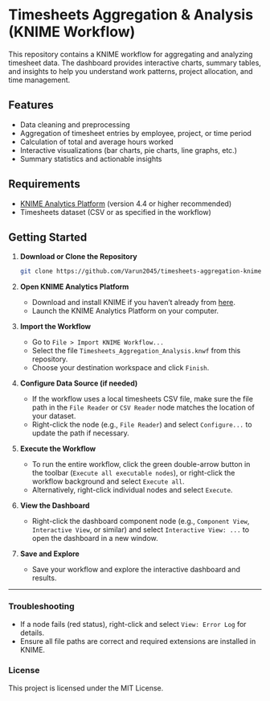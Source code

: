 # Timesheets Aggregation & Analysis (KNIME Workflow)

This repository contains a KNIME workflow for aggregating and analyzing timesheet data. The dashboard provides interactive charts, summary tables, and insights to help you understand work patterns, project allocation, and time management.

## Features

- Data cleaning and preprocessing
- Aggregation of timesheet entries by employee, project, or time period
- Calculation of total and average hours worked
- Interactive visualizations (bar charts, pie charts, line graphs, etc.)
- Summary statistics and actionable insights

## Requirements

- [KNIME Analytics Platform](https://www.knime.com/downloads) (version 4.4 or higher recommended)
- Timesheets dataset (CSV or as specified in the workflow)

## Getting Started

1. **Download or Clone the Repository**  
   ```bash
   git clone https://github.com/Varun2045/timesheets-aggregation-knime.git

1. **Open KNIME Analytics Platform**  
   - Download and install KNIME if you haven’t already from [here](https://www.knime.com/downloads).  
   - Launch the KNIME Analytics Platform on your computer.

2. **Import the Workflow**  
   - Go to `File > Import KNIME Workflow...`  
   - Select the file `Timesheets_Aggregation_Analysis.knwf` from this repository.  
   - Choose your destination workspace and click `Finish`.

3. **Configure Data Source (if needed)**  
   - If the workflow uses a local timesheets CSV file, make sure the file path in the `File Reader` or `CSV Reader` node matches the location of your dataset.  
   - Right-click the node (e.g., `File Reader`) and select `Configure...` to update the path if necessary.

4. **Execute the Workflow**  
   - To run the entire workflow, click the green double-arrow button in the toolbar (`Execute all executable nodes`), or right-click the workflow background and select `Execute all`.  
   - Alternatively, right-click individual nodes and select `Execute`.

5. **View the Dashboard**  
   - Right-click the dashboard component node (e.g., `Component View`, `Interactive View`, or similar) and select `Interactive View: ...` to open the dashboard in a new window.

6. **Save and Explore**  
   - Save your workflow and explore the interactive dashboard and results.

---

### Troubleshooting

- If a node fails (red status), right-click and select `View: Error Log` for details.
- Ensure all file paths are correct and required extensions are installed in KNIME.

### License

This project is licensed under the MIT License.
